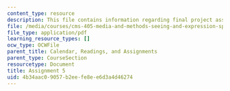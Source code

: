 ```yaml
---
content_type: resource
description: This file contains information regarding final project assigned.
file: /media/courses/cms-405-media-and-methods-seeing-and-expression-spring-2013/4b34aac09057b2eefe8ee6d3a4d46274_MITCMS_405S13_assignment5.pdf
file_type: application/pdf
learning_resource_types: []
ocw_type: OCWFile
parent_title: Calendar, Readings, and Assignments
parent_type: CourseSection
resourcetype: Document
title: Assignment 5
uid: 4b34aac0-9057-b2ee-fe8e-e6d3a4d46274
---
```

